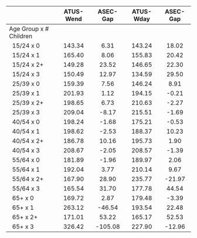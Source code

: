 
|                      |    ATUS-Wend |     ASEC-Gap |    ATUS-Wday |     ASEC-Gap |
| -------------------- | :----------: | :----------: | :----------: | :----------: |
| Age Group x # Children |              |              |              |              |
| &nbsp;&nbsp;15/24 x 0 |       143.34 |         6.31 |       143.24 |        18.02 |
| &nbsp;&nbsp;15/24 x 1 |       165.40 |         8.06 |       155.83 |        20.42 |
| &nbsp;&nbsp;15/24 x 2+ |       149.28 |        23.52 |       146.65 |        22.30 |
| &nbsp;&nbsp;15/24 x 3 |       150.49 |        12.97 |       134.59 |        29.50 |
| &nbsp;&nbsp;25/39 x 0 |       159.39 |         7.56 |       146.24 |         8.91 |
| &nbsp;&nbsp;25/39 x 1 |       201.93 |         1.12 |       194.15 |        -0.21 |
| &nbsp;&nbsp;25/39 x 2+ |       198.65 |         6.73 |       210.63 |        -2.27 |
| &nbsp;&nbsp;25/39 x 3 |       209.04 |        -8.17 |       215.51 |        -1.69 |
| &nbsp;&nbsp;40/54 x 0 |       198.24 |        -1.68 |       175.21 |        -0.53 |
| &nbsp;&nbsp;40/54 x 1 |       198.62 |        -2.53 |       188.37 |        10.23 |
| &nbsp;&nbsp;40/54 x 2+ |       186.78 |        10.16 |       195.73 |         1.90 |
| &nbsp;&nbsp;40/54 x 3 |       208.67 |        -2.05 |       208.57 |        -1.39 |
| &nbsp;&nbsp;55/64 x 0 |       181.89 |        -1.96 |       189.97 |         2.06 |
| &nbsp;&nbsp;55/64 x 1 |       192.04 |         3.77 |       210.14 |         9.67 |
| &nbsp;&nbsp;55/64 x 2+ |       167.90 |        28.90 |       235.77 |       -21.97 |
| &nbsp;&nbsp;55/64 x 3 |       165.54 |        31.70 |       177.78 |        44.54 |
| &nbsp;&nbsp;65+ x 0  |       169.72 |         2.87 |       179.48 |        -3.39 |
| &nbsp;&nbsp;65+ x 1  |       263.12 |       -46.54 |       193.54 |        22.48 |
| &nbsp;&nbsp;65+ x 2+ |       171.01 |        53.22 |       165.17 |        52.53 |
| &nbsp;&nbsp;65+ x 3  |       326.42 |      -105.08 |       227.90 |       -12.96 |

